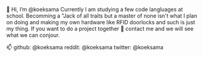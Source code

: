 👋 Hi, I’m @koeksama
Currently I am studying a few code langluages at school. Becomming a "Jack of all traits but a master of none isn't what I plan on doing and making my own hardware like RFID doorlocks and such is just my thing.
If you want to do a project together 💞️ contact me and we will see what we can conjour.

📫
github: @koeksama
reddit: @koeksama
twitter: @koeksama

<!---
koeksama/koeksama is a ✨ special ✨ repository because its `README.md` (this file) appears on your GitHub profile.
You can click the Preview link to take a look at your changes.
--->
